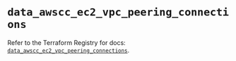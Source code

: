# `data_awscc_ec2_vpc_peering_connections`

Refer to the Terraform Registry for docs: [`data_awscc_ec2_vpc_peering_connections`](https://registry.terraform.io/providers/hashicorp/awscc/0.70.0/docs/data-sources/ec2_vpc_peering_connections).
